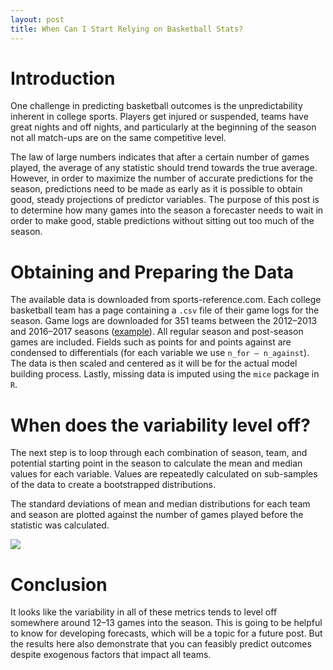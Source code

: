 ```yaml
---
layout: post
title: When Can I Start Relying on Basketball Stats?
---
```


# Introduction
One challenge in predicting basketball outcomes is the unpredictability inherent in college sports. Players get injured or suspended, teams have great nights and off nights, and particularly at the beginning of the season not all match-ups are on the same competitive level.

The law of large numbers indicates that after a certain number of games played, the average of any statistic should trend towards the true average. However, in order to maximize the number of accurate predictions for the season, predictions need to be made as early as it is possible to obtain good, steady projections of predictor variables. The purpose of this post is to determine how many games into the season a forecaster needs to wait in order to make good, stable predictions without sitting out too much of the season.

# Obtaining and Preparing the Data
The available data is downloaded from sports-reference.com. Each college basketball team has a page containing a `.csv` file of their game logs for the season. Game logs are downloaded for 351 teams between the 2012–2013 and 2016–2017 seasons ([example](https://www.sports-reference.com/cbb/schools/virginia-tech/2017-gamelogs.html)). All regular season and post-season games are included. Fields such as points for and points against are condensed to differentials (for each variable we use `n_for — n_against`). The data is then scaled and centered as it will be for the actual model building process. Lastly, missing data is imputed using the `mice` package in `R`.

# When does the variability level off?
The next step is to loop through each combination of season, team, and potential starting point in the season to calculate the mean and median values for each variable. Values are repeatedly calculated on sub-samples of the data to create a bootstrapped distributions.

The standard deviations of mean and median distributions for each team and season are plotted against the number of games played before the statistic was calculated.

<p> 
  <img src="https://joshyazman.github.io/images/when-can-i-rely-on-bball-stats/image1.png#center"/>
</p>

# Conclusion
It looks like the variability in all of these metrics tends to level off somewhere around 12–13 games into the season. This is going to be helpful to know for developing forecasts, which will be a topic for a future post. But the results here also demonstrate that you can feasibly predict outcomes despite exogenous factors that impact all teams.
